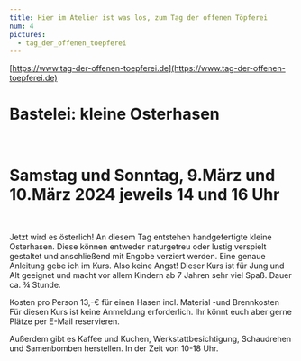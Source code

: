 ```yaml
---
title: Hier im Atelier ist was los, zum Tag der offenen Töpferei
num: 4
pictures:
  - tag_der_offenen_toepferei
---
```


[https://www.tag-der-offenen-toepferei.de](https://www.tag-der-offenen-toepferei.de)

# Bastelei: kleine Osterhasen 

<br>

# Samstag und Sonntag, 9.März und 10.März 2024   jeweils 14 und 16 Uhr

<br>

Jetzt wird es österlich! An diesem Tag entstehen handgefertigte kleine Osterhasen. Diese können entweder naturgetreu oder lustig verspielt gestaltet und anschließend mit Engobe verziert werden. Eine genaue Anleitung gebe ich im Kurs. Also keine Angst!
Dieser Kurs ist für Jung und Alt geeignet und macht vor allem Kindern ab 7 Jahren sehr viel Spaß. Dauer ca. ¾ Stunde.

Kosten pro Person 13,-€ für einen Hasen incl. Material -und Brennkosten
Für diesen Kurs ist keine Anmeldung erforderlich. Ihr könnt euch aber gerne Plätze per E-Mail reservieren. 

Außerdem gibt es Kaffee und Kuchen, Werkstattbesichtigung, Schaudrehen und Samenbomben herstellen. In der Zeit von 10-18 Uhr.
